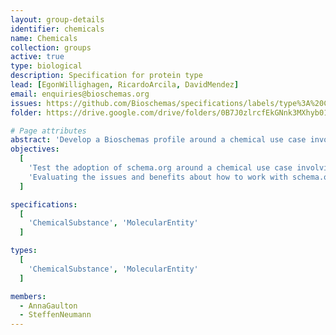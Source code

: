 ```yaml
---
layout: group-details
identifier: chemicals
name: Chemicals
collection: groups
active: true
type: biological
description: Specification for protein type
lead: [EgonWillighagen, RicardoArcila, DavidMendez]
email: enquiries@bioschemas.org
issues: https://github.com/Bioschemas/specifications/labels/type%3A%20Chemistry
folder: https://drive.google.com/drive/folders/0B7J0zlrcfEkGNnk3MXhyb01mTEk

# Page attributes
abstract: 'Develop a Bioschemas profile around a chemical use case involving resources such as ChEMBL'
objectives:
  [
    'Test the adoption of schema.org around a chemical use case involving chemical resources such as ChEMBL.',
    'Evaluating the issues and benefits about how to work with schema.org and Bioschemas.'
  ]

specifications:
  [
    'ChemicalSubstance', 'MolecularEntity'
  ]

types:
  [
    'ChemicalSubstance', 'MolecularEntity'
  ]

members:
  - AnnaGaulton
  - SteffenNeumann
---
```

